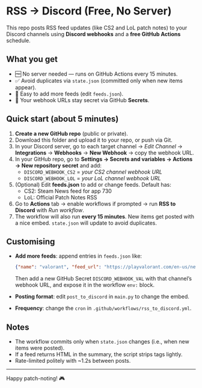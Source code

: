 # RSS → Discord (Free, No Server)

This repo posts RSS feed updates (like CS2 and LoL patch notes) to your Discord channels using **Discord webhooks** and a **free GitHub Actions** schedule.

## What you get

- 🆓 No server needed — runs on GitHub Actions every 15 minutes.
- ✅ Avoid duplicates via `state.json` (committed only when new items appear).
- 🔧 Easy to add more feeds (edit `feeds.json`).
- 🔐 Your webhook URLs stay secret via GitHub **Secrets**.

## Quick start (about 5 minutes)

1. **Create a new GitHub repo** (public or private).
2. Download this folder and upload it to your repo, or push via Git.
3. In your Discord server, go to each target channel → *Edit Channel* → **Integrations** → **Webhooks** → **New Webhook** → copy the webhook URL.
4. In your GitHub repo, go to **Settings → Secrets and variables → Actions → New repository secret** and add:
   - `DISCORD_WEBHOOK_CS2` = *your CS2 channel webhook URL*
   - `DISCORD_WEBHOOK_LOL` = *your LoL channel webhook URL*
5. (Optional) Edit **feeds.json** to add or change feeds. Default has:
   - CS2: Steam News feed for app 730
   - LoL: Official Patch Notes RSS
6. Go to **Actions** tab → enable workflows if prompted → run **RSS to Discord** with *Run workflow*.
7. The workflow will also run **every 15 minutes**. New items get posted with a nice embed. `state.json` will update to avoid duplicates.

## Customising

- **Add more feeds**: append entries in `feeds.json` like:
  ```json
  {"name": "valorant", "feed_url": "https://playvalorant.com/en-us/news/tags/patch-notes/feed/", "webhook_secret": "DISCORD_WEBHOOK_VAL"}
  ```
  Then add a new GitHub Secret `DISCORD_WEBHOOK_VAL` with that channel’s webhook URL, and expose it in the workflow `env:` block.

- **Posting format**: edit `post_to_discord` in `main.py` to change the embed.

- **Frequency**: change the `cron` in `.github/workflows/rss_to_discord.yml`.

## Notes

- The workflow commits only when `state.json` changes (i.e., when new items were posted).
- If a feed returns HTML in the summary, the script strips tags lightly.
- Rate-limited politely with ~1.2s between posts.

---

Happy patch-noting! 🎮
